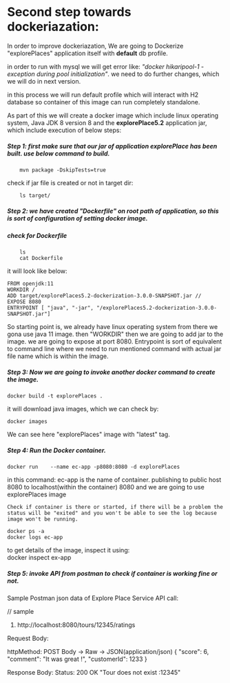 # Second step towards dockeriazation:

In order to improve dockeriazation, We are going to Dockerize "explorePlaces" application itself with **default** db profile.

in order to run with mysql we will get error like: *"docker hikaripool-1 - exception during pool initialization"*. we need to do further changes, which we will do in next version.

in this process we will run default profile which will interact with H2 database so container of this image can run completely standalone.

As part of this we will create a docker image which include linux operating system, Java JDK 8 version 8 and the **explorePlace5.2** application jar, which include execution of below steps:


##### Step 1: first make sure that our jar of application explorePlace has been built. use below command to build.

		mvn package -DskipTests=true

check if jar file is created or not in target dir:
		
		ls target/ 

##### Step 2: we have created "Dockerfile" on root path of application, so this is sort of configuration of setting docker image.

##### check for Dockerfile

		ls
		cat Dockerfile

it will look like below:

	FROM openjdk:11
	WORKDIR /
	ADD target/explorePlaces5.2-dockerization-3.0.0-SNAPSHOT.jar //
	EXPOSE 8080
	ENTRYPOINT [ "java", "-jar", "/explorePlaces5.2-dockerization-3.0.0-SNAPSHOT.jar"]
	
So starting point is, 
we already have linux operating system from there we gona use java 11 image.
then "WORKDIR" then we are going to add jar to the image.
we are going to expose at port 8080.
Entrypoint is sort of equivalent to command line where we need to run mentioned command with actual jar file name which is within the image.

##### Step 3: Now we are going to invoke another docker command to create the image.

	docker build -t explorePlaces .

it will download java images, which we can check by:

	docker images	
	
We can see here "explorePlaces" image with "latest" tag.
 

##### Step 4: Run the Docker container.

	docker run    --name ec-app -p8080:8080 -d explorePlaces

in this command:
	ec-app is the name of container.
	publishing to public host 8080 to localhost(within the container) 8080 and we are going to use explorePlaces image
	
	Check if container is there or started, if there will be a problem the status will be "exited" and you won't be able to see the log because image won't be running.	
	
	docker ps -a
	docker logs ec-app
	
to get details of the image, inspect it using:	
	docker inspect ex-app

##### Step 5: invoke API from postman to check if container is working fine or not.


























Sample Postman json data of Explore Place  Service API call:



// sample
1. http://localhost:8080/tours/12345/ratings

Request Body:

httpMethod: POST
Body -> Raw -> JSON(application/json) 
{
	"score": 6,
	"comment": "It was great !",
	"customerId": 1233
}

Response Body:
Status: 200 OK
"Tour does not exist :12345" 


